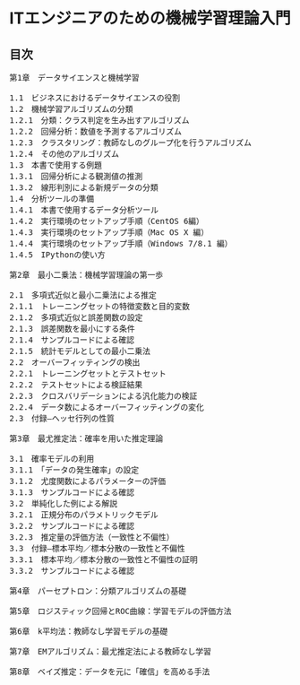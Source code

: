 # ITエンジニアのための機械学習理論入門
## 目次
<pre>
第1章　データサイエンスと機械学習

1.1　ビジネスにおけるデータサイエンスの役割
1.2　機械学習アルゴリズムの分類
1.2.1　分類：クラス判定を生み出すアルゴリズム
1.2.2　回帰分析：数値を予測するアルゴリズム
1.2.3　クラスタリング：教師なしのグループ化を行うアルゴリズム
1.2.4　その他のアルゴリズム
1.3　本書で使用する例題
1.3.1　回帰分析による観測値の推測
1.3.2　線形判別による新規データの分類
1.4　分析ツールの準備
1.4.1　本書で使用するデータ分析ツール
1.4.2　実行環境のセットアップ手順（CentOS 6編）
1.4.3　実行環境のセットアップ手順（Mac OS X 編）
1.4.4　実行環境のセットアップ手順（Windows 7/8.1 編）
1.4.5　IPythonの使い方

第2章　最小二乗法：機械学習理論の第一歩

2.1　多項式近似と最小二乗法による推定
2.1.1　トレーニングセットの特徴変数と目的変数
2.1.2　多項式近似と誤差関数の設定
2.1.3　誤差関数を最小にする条件
2.1.4　サンプルコードによる確認
2.1.5　統計モデルとしての最小二乗法
2.2　オーバーフィッティングの検出
2.2.1　トレーニングセットとテストセット
2.2.2　テストセットによる検証結果
2.2.3　クロスバリデーションによる汎化能力の検証
2.2.4　データ数によるオーバーフィッティングの変化
2.3　付録―ヘッセ行列の性質

第3章　最尤推定法：確率を用いた推定理論

3.1　確率モデルの利用
3.1.1　「データの発生確率」の設定
3.1.2　尤度関数によるパラメーターの評価
3.1.3　サンプルコードによる確認
3.2　単純化した例による解説
3.2.1　正規分布のパラメトリックモデル
3.2.2　サンプルコードによる確認
3.2.3　推定量の評価方法（一致性と不偏性）
3.3　付録―標本平均／標本分散の一致性と不偏性
3.3.1　標本平均／標本分散の一致性と不偏性の証明
3.3.2　サンプルコードによる確認

第4章　パーセプトロン：分類アルゴリズムの基礎

第5章　ロジスティック回帰とROC曲線：学習モデルの評価方法

第6章　k平均法：教師なし学習モデルの基礎

第7章　EMアルゴリズム：最尤推定法による教師なし学習

第8章　ベイズ推定：データを元に「確信」を高める手法
</pre>

## 
